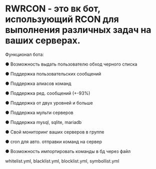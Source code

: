 # RWRCON - это вк бот, использующий RCON для выполнения различных задач на ваших серверах.
Функционал бота:<p>
● Возможность выдать пользователю обход черного списка<p>
● Поддержка пользовательских сообщений<p>
● Поддержка алиасов команд<p>
● Поддержка ред. сообщений (+-93%) <p>
● Поддержка от двух уровней и больше<p>
● Поддержка мульти серверов<p>
● Поддержка mysql, sqlite, mariadb<p>
● Свой мониторинг ваших серверов в группе<p>
● cron для авто. отправки команд на сервер<p>
● Возможность импортировать команды в бд через файл<p>
whitelist.yml, blacklist.yml, blocklist.yml, symbollist.yml<p>
